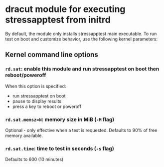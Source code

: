 # dracut module for executing stressapptest from initrd

By default, the module only installs stressapptest main executable. To
run test on boot and customize behavior, use the following kernel parameters:

## Kernel command line options

### `rd.sat`: enable this module and run stressapptest on boot then reboot/poweroff

When this option is specified:
- run stressapptest on boot
- pause to display results
- press a key to reboot or poweroff

### `rd.sat.memsz=N`: memory size in MiB (`-M` flag)

Optional - only effective when a test is requested. Defaults to 90% of free memory available.

### `rd.sat.time`: time to test in seconds (`-s` flag)

Defaults to 600 (10 minutes)
